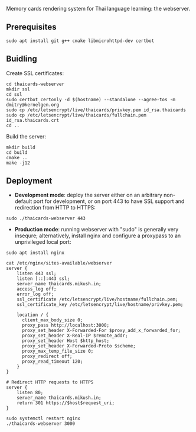 Memory cards rendering system for Thai language learning: the webserver.

## Prerequisites

```
sudo apt install git g++ cmake libmicrohttpd-dev certbot
```

## Buidling

Create SSL certificates:

```
cd thaicards-webserver
mkdir ssl
cd ssl
sudo certbot certonly -d $(hostname) --standalone --agree-tos -m dmitry@kernelgen.org
sudo cp /etc/letsencrypt/live/thaicards/privkey.pem id_rsa.thaicards
sudo cp /etc/letsencrypt/live/thaicards/fullchain.pem id_rsa.thaicards.crt
cd ..
```

Build the server:

```
mkdir build
cd build
cmake ..
make -j12
```

## Deployment

* **Development mode**: deploy the server either on an arbitrary non-default port for development, or on port 443 to have SSL support and redirection from HTTP to HTTPS:

```
sudo ./thaicards-webserver 443
```

* **Production mode**: running webserver with "sudo" is generally very insequre; alternatively, install nginx and configure a proxypass to an unprivileged  local port:

```
sudo apt install nginx
```

```
cat /etc/nginx/sites-available/webserver
server {
    listen 443 ssl;
    listen [::]:443 ssl;
    server_name thaicards.mikush.in;
    access_log off;
    error_log off;
    ssl_certificate /etc/letsencrypt/live/hostname/fullchain.pem;
    ssl_certificate_key /etc/letsencrypt/live/hostname/privkey.pem;

    location / {
      client_max_body_size 0;
      proxy_pass http://localhost:3000;
      proxy_set_header X-Forwarded-For $proxy_add_x_forwarded_for;
      proxy_set_header X-Real-IP $remote_addr;
      proxy_set_header Host $http_host;
      proxy_set_header X-Forwarded-Proto $scheme;
      proxy_max_temp_file_size 0;
      proxy_redirect off;
      proxy_read_timeout 120;
    }
}

# Redirect HTTP requests to HTTPS
server {
    listen 80;
    server_name thaicards.mikush.in;
    return 301 https://$host$request_uri;
}
```

```
sudo systemctl restart nginx
./thaicards-webserver 3000
```

